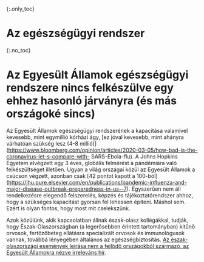 {:.only_toc}
# Az egészségügyi rendszer

{:.no_toc} 
# Az Egyesült Államok egészségügyi rendszere nincs felkészülve egy ehhez hasonló járványra (és más országoké sincs)

 Az Egyesült Államok egészségügyi rendszerének a kapacitása valamivel kevesebb, mint egymillió kórházi ágy, [ez jóval kevesebb, mint ahányra várhatóan szükség lesz (4-8 millió)](https://www.bloomberg.com/opinion/articles/2020-03-05/how-bad-is-the-coronavirus-let-s-compare-with- SARS-Ebola-flu). A Johns Hopkins Egyetem elvégzett egy 3 éves, globális felmérést a pándémiára való felkészültséget illetően. Ugyan a világ országai közül az Egyesült Államok a csúcson végzett, azonban csak [42 pontot kapott a 100-ból] (https://jhu.pure.elsevier.com/en/publications/pandemic-influenza-and-major-disease-outbreak-preparedness-in-us--7). Egyszerűen nem áll rendelkezésre elegendő felszerelés, képzés és tájékoztatórendszer ahhoz, hogy a szükséges kapacitást gyorsan fel lehessen építeni. Máshol sem. Ezért is olyan fontos, hogy most mit cselekszünk.

 Azok közülünk, akik kapcsolatban állnak észak-olasz kollégákkal, tudják, hogy Észak-Olaszországban (a legerősebben érintett tartományban) kitűnő orvosok, fertőzőbeteg ellátásra specializált orvosok és immunológusok vannak, továbbá lényegében általános az egészségbiztosítás. [Az észak-olaszországi események leírása nem a fejlődő országokból származó, az Egyesült Államokra nézve irreleváns hír](https://twitter.com/drkomanduri/status/1236720751073546240).
